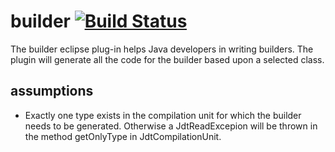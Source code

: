builder [![Build Status](https://travis-ci.org/vanpeerdevelopment/builder.svg?branch=master)](https://travis-ci.org/vanpeerdevelopment/builder)
=======

The builder eclipse plug-in helps Java developers in writing builders. The plugin will generate all the code for the builder based upon a selected class.

assumptions
-----------
- Exactly one type exists in the compilation unit for which the builder needs to be generated. Otherwise a JdtReadExcepion will be thrown in the method getOnlyType in JdtCompilationUnit.